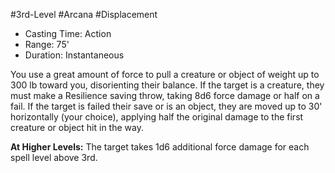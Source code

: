 #3rd-Level #Arcana #Displacement
 
- Casting Time: Action
- Range: 75'
- Duration: Instantaneous  

You use a great amount of force to pull a creature or object of weight up to 300 lb toward you, disorienting their balance. If the target is a creature, they must make a Resilience saving throw, taking 8d6 force damage or half on a fail. 
If the target is failed their save or is an object, they are moved up to 30' horizontally (your choice), applying half the original damage to the first creature or object hit in the way.
 
**At Higher Levels:** The target takes 1d6 additional force damage for each spell level above 3rd.